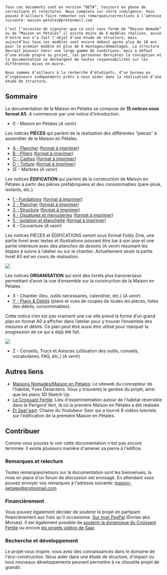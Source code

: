 ```
Tous ces documents sont en version “BETA”, toujours en phase de corrections et relectures. Nous comptons sur votre indulgence. Vous pouvez d’ailleurs faire remonter vos remarques/corrections à l’adresse suivante: maison-petales@protonmail.com

C’est l’occasion de signaler que ce soit sous forme de “Maison Nomade” ou de “Maison en Pétales” il existe moins de 4 modèles réalisés, aucun d'entre eux n’a fait l'objet d’une étude de structure, mais aujourd’hui tous ces modèles sont encore debout après plus de 10 ans pour le premier modèle et plus de 6 montages/démontages. La structure devrait pouvoir tenir une large gamme de conditions, mais à défaut d’une étude propre au projet, les personnes dernières la conception et la documentation se déchargent de toutes responsabilités sur les différentes mises en œuvre.

Nous sommes d’ailleurs à la recherche d’étudiants, d’un bureau ou d’ingénieurs indépendants prêts à nous aider dans la réalisation d’une étude de structure.
```

## Sommaire

La documentation de la Maison en Pétales se compose de **15 notices sous format A5**. A commencer par une notice d'introduction.

* 0 - Maison en Pétales (*A venir*)

Les notices **PIÈCES** qui parlent de la réalisation des différentes “pièces” à assembler de la Maison en Pétales.

* [A - Plancher](https://github.com/mors-es/maison-petales/blob/main/notices/a_plancher.pdf?raw=true) ([format à imprimer](https://github.com/mors-es/maison-petales/blob/main/notices/a_plancher_print.pdf?raw=true))
* [B - Piliers](https://github.com/mors-es/maison-petales/blob/main/notices/b_piliers.pdf?raw=true)  ([format à imprimer](https://github.com/mors-es/maison-petales/blob/main/notices/b_piliers_print.pdf?raw=true))
* [C - Cadres](https://github.com/mors-es/maison-petales/blob/main/notices/c_cadres?raw=true)  ([format à imprimer](https://github.com/mors-es/maison-petales/blob/main/notices/c_cadres_print.pdf?raw=true))
* [D - Toiture](https://github.com/mors-es/maison-petales/blob/main/notices/d_toiture?raw=true)  ([format à imprimer](https://github.com/mors-es/maison-petales/blob/main/notices/d_toiture_print.pdf?raw=true))
* [E - Marbres (*A venir*)

Les notices **ÉDIFICATION** qui parlent de la construction de Maison en Pétales à partir des pièces préfabriquées et des consommables (pare-pluie, isolants, etc.).

* [1 - Fondations](https://github.com/mors-es/maison-petales/blob/main/notices/1_fondations.pdf?raw=true) ([format à imprimer](https://github.com/mors-es/maison-petales/blob/main/notices/1_fondations_print.pdf?raw=true))
* [2 - Plancher](https://github.com/mors-es/maison-petales/blob/main/notices/2_plancher.pdf?raw=true) ([format à imprimer](https://github.com/mors-es/maison-petales/blob/main/notices/2_plancher_print.pdf?raw=true))
* [3 - Structure](https://github.com/mors-es/maison-petales/blob/main/notices/3_structure.pdf?raw=true) ([format à imprimer](https://github.com/mors-es/maison-petales/blob/main/notices/3_structure_print.pdf?raw=true))
* [4 - Ossatures et menuiseries](https://github.com/mors-es/maison-petales/blob/main/notices/4_ossatures_menuiseries.pdf?raw=true) ([format à imprimer](https://github.com/mors-es/maison-petales/blob/main/notices/4_ossatures_menuiseries_print.pdf?raw=true))
* [5 - Isolation et étanchéité](https://github.com/mors-es/maison-petales/blob/main/notices/5_isolation_etancheite.pdf?raw=true) ([format à imprimer](https://github.com/mors-es/maison-petales/blob/main/notices/5_isolation_etancheite_print.pdf?raw=true))
* 6 - Couverture (*A venir*)

Les notices PIÈCES et ÉDIFICATIONS seront sous format Foldy Zine, une partie *livret* avec textes et illustrations pouvant être lue à son aise et une partie intérieure avec des *planches de dessins* (*A venir*) résumant les étapes à suivre à l’atelier ou sur le chantier. Actuellement seule la partie livret A5 est en cours de réalisation.

![](/assets/img/foldy_zine.png)

Les notices **ORGANISATION** qui sont des livrets plus transversaux permettant d’avoir la vue d’ensemble sur la construction de la Maison en Pétales

* X - Chantier (lieu, outils nécessaires, calendrier, etc.) (*A venir*)
* [Y - Plans & Débits](https://github.com/mors-es/maison-petales/blob/main/notices/Y_plans_debits.pdf?raw=true) (plans et vues de coupes de toutes les pièces, listes des débits, consommables).

Cette notice n’en est pas vraiment une car elle prend la forme d’un grand plan en format A0 à afficher dans l’atelier pour y trouver l’ensemble des mesures et débits. Ce plan peut être aussi être utilisé pour marquer la progression de ce qui a déjà été fait.

![](/assets/img/plan_atelier.png)

* Z - Conseils, Trucs et Astuces (utilisation des outils, conseils, vocabulaires, FAQ, etc.)  (*A venir*)

## Autres liens

* [Maisons Nomades/Maison en Pétales](https://www.maisonsnomades.net/la-maison-en-p%C3%A9tales): Le siteweb du concepteur de l'habitat, Yves Desarzens. Vous y trouverez la genèse du projet, ainsi que les plans 3D Sketch Up.
* [Le Croissant Fertile](https://lecroissant.desobeissancefertile.com/): Lieu d'expérimentation autour de l'habitat réversible dans le Perigord Vert, là où la premère Maison en Pétales a été réalisée.
* [Et Saar'part](https://www.youtube.com/@EtSaarpart): Chaine du Youtubeur *Saar* qui a tourné 8 vidéos tutoriels sur l'édification de la première Maison en Pétales. 

## Contribuer

Comme vous pouvez le voir cette documentation n'est pas encore terminée. Il existe plusieurs manière d'amener sa pierre à l'édifice.

### Remarques et relecture

Toutes remarques/retours sur la documentation sont les bienvenues, la mise en place d'un forum de discussion est envisagé. En attendant vous pouvez envoyer vos remarques à l'adresse suivante: maison-petales@protonmail.com

### Financièrement

Vous pouvez également décider de soutenir le projet en partipant financièrement aux frais qu'il occasionne. [Sur mon PayPal](http://paypal.me/dmorses) (Dorian aka Morses). Il est également possible de [soutenir la dynamique du Croissant Fertile](https://lecroissant.desobeissancefertile.com/nous-soutenir/) ou encore [les projets vidéos de Saar](https://etsaarpart.odoo.com/shop/donesp-soutiens-notre-travail-fais-une-donation-a-et-saar-part-6#attr=).

### Recherche et développement

Le projet vous inspire, vous avez des connaissances dans le domaine de l'éco-construction. Nous aider dans une étude de structure, d'impact ou tous nouveaux développements peuvent permettre à ce chouette projet de grandir.
